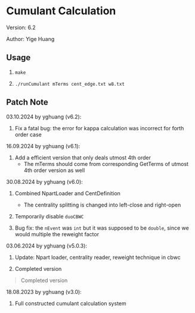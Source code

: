 # Cumulant Calculation

Version: 6.2

Author: Yige Huang

## Usage

1. `make`

2. `./runCumulant mTerms cent_edge.txt w8.txt`

## Patch Note

03.10.2024 by yghuang (v6.2):

1. Fix a fatal bug: the error for kappa calculation was incorrect for forth order case

16.09.2024 by yghuang (v6.1):

1. Add a efficient version that only deals utmost 4th order
    * The mTerms should come from corresponding GetTerms of utmost 4th order version as well

30.08.2024 by yghuang (v6.0):

1. Combined NpartLoader and CentDefinition
    * The centrality splitting is changed into left-close and right-open

2. Temporarily disable `duoCBWC`

3. Bug fix: the `nEvent` was `int` but it was supposed to be `double`, since we would multiple the reweight factor

03.06.2024 by yghuang (v5.0.3):

1. Update: Npart loader, centrality reader, reweight technique in cbwc

2. Completed version

> Completed version

18.08.2023 by yghuang (v3.0):

1. Full constructed cumulant calculation system
